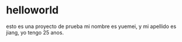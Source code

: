 # helloworld
esto es una proyecto de prueba
mi nombre es yuemei, y mi apellido es jiang, yo tengo 25 anos.
